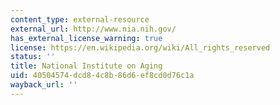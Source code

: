 ```yaml
---
content_type: external-resource
external_url: http://www.nia.nih.gov/
has_external_license_warning: true
license: https://en.wikipedia.org/wiki/All_rights_reserved
status: ''
title: National Institute on Aging
uid: 40504574-dcd8-4c8b-86d6-ef8cd0d76c1a
wayback_url: ''
---
```


